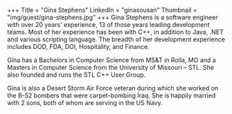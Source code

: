 +++
Title = "Gina Stephens"
LinkedIn = "ginasousan"
Thumbnail = "img/guest/gina-stephens.jpg"
+++
Gina Stephens is a software engineer with over 20 years' experience, 13 of those years leading development teams. Most of her experience has been with C++, in addition to Java, .NET and various scripting language.  The breadth of her development experience includes DOD, FDA, DOI, Hospitality, and Finance.
 
Gina has a Bachelors in Computer Science from MS&T in Rolla, MO and a Masters in Computer Science from the University of Missouri – STL. She also founded and runs the STL C++ User Group.
 
Gina is also a Desert Storm Air Force veteran during which she worked on the B-52 bombers that were carpet-bombing Iraq. She is happily married with 2 sons, both of whom are serving in the US Navy.